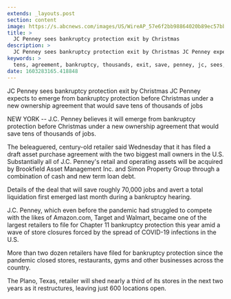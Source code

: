 ```yaml
--- 
extends: _layouts.post 
section: content 
image: https://s.abcnews.com/images/US/WireAP_57e6f2bb98864020b89ec57bb937e480_16x9_992.jpg 
title: > 
  JC Penney sees bankruptcy protection exit by Christmas 
description: > 
  JC Penney sees bankruptcy protection exit by Christmas JC Penney expects to emerge from bankruptcy protection before Christmas under a new ownership agreement that would save tens of thousands of jobsNEW YORK -- J.C. Penney believes it will emerge from bankruptcy protection before Christmas under a new ownership agreement that would save tens of thousands of jobs.The beleaguered, century-old retailer said Wednesday that it has filed a draft asset purchase agreement with the two biggest mall owners in the U.S.Substantially all of J.C. Penney's retail and operating assets will be acquired by Brookfield Asset Management Inc. and Simon Property Group through a combination of cash and new term loan debt.Details of the deal that will save roughly 70,000 jobs and avert a total liquidation first emerged last month during a bankruptcy hearing.The Plano, Texas, retailer will shed nearly a third of its stores in the next two years as it restructures, leaving just 600 locations open. 
keywords: > 
  tens, agreement, bankruptcy, thousands, exit, save, penney, jc, sees, protection, christmas, stores 
date: 1603283165.418848 
--- 
```

<div><p>JC Penney sees bankruptcy protection exit by Christmas JC Penney expects to emerge from bankruptcy protection before Christmas under a new ownership agreement that would save tens of thousands of jobs</p><p>NEW YORK -- J.C. Penney believes it will emerge from bankruptcy protection before Christmas under a new ownership agreement that would save tens of thousands of jobs.</p><p>The beleaguered, century-old retailer said Wednesday that it has filed a draft asset purchase agreement with the two biggest mall owners in the U.S. Substantially all of J.C. Penney's retail and operating assets will be acquired by Brookfield Asset Management Inc. and Simon Property Group through a combination of cash and new term loan debt.</p><p class="Ad incontentTeads incontentTeads--story ad-slot"></p><p>Details of the deal that will save roughly 70,000 jobs and avert a total liquidation first emerged last month during a bankruptcy hearing.</p><p>J.C. Penney, which even before the pandemic had struggled to compete with the likes of Amazon.com, Target and Walmart, became one of the largest retailers to file for Chapter 11 bankruptcy protection this year amid a wave of store closures forced by the spread of COVID-19 infections in the U.S.</p><p>More than two dozen retailers have filed for bankruptcy protection since the pandemic closed stores, restaurants, gyms and other businesses across the country.</p><p>The Plano, Texas, retailer will shed nearly a third of its stores in the next two years as it restructures, leaving just 600 locations open.</p></div>